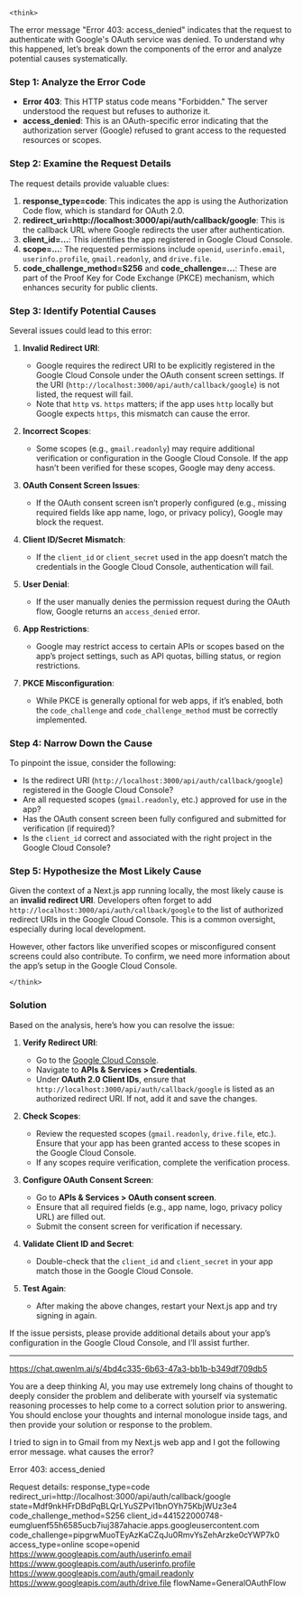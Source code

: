 ```
<think>
```
The error message "Error 403: access_denied" indicates that the request to authenticate with Google's OAuth service was denied. To understand why this happened, let’s break down the components of the error and analyze potential causes systematically.

### Step 1: Analyze the Error Code
- **Error 403**: This HTTP status code means "Forbidden." The server understood the request but refuses to authorize it.
- **access_denied**: This is an OAuth-specific error indicating that the authorization server (Google) refused to grant access to the requested resources or scopes.

### Step 2: Examine the Request Details
The request details provide valuable clues:
1. **response_type=code**: This indicates the app is using the Authorization Code flow, which is standard for OAuth 2.0.
2. **redirect_uri=http://localhost:3000/api/auth/callback/google**: This is the callback URL where Google redirects the user after authentication.
3. **client_id=...**: This identifies the app registered in Google Cloud Console.
4. **scope=...**: The requested permissions include `openid`, `userinfo.email`, `userinfo.profile`, `gmail.readonly`, and `drive.file`.
5. **code_challenge_method=S256** and **code_challenge=...**: These are part of the Proof Key for Code Exchange (PKCE) mechanism, which enhances security for public clients.

### Step 3: Identify Potential Causes
Several issues could lead to this error:
1. **Invalid Redirect URI**:
   - Google requires the redirect URI to be explicitly registered in the Google Cloud Console under the OAuth consent screen settings. If the URI (`http://localhost:3000/api/auth/callback/google`) is not listed, the request will fail.
   - Note that `http` vs. `https` matters; if the app uses `http` locally but Google expects `https`, this mismatch can cause the error.

2. **Incorrect Scopes**:
   - Some scopes (e.g., `gmail.readonly`) may require additional verification or configuration in the Google Cloud Console. If the app hasn’t been verified for these scopes, Google may deny access.

3. **OAuth Consent Screen Issues**:
   - If the OAuth consent screen isn’t properly configured (e.g., missing required fields like app name, logo, or privacy policy), Google may block the request.

4. **Client ID/Secret Mismatch**:
   - If the `client_id` or `client_secret` used in the app doesn’t match the credentials in the Google Cloud Console, authentication will fail.

5. **User Denial**:
   - If the user manually denies the permission request during the OAuth flow, Google returns an `access_denied` error.

6. **App Restrictions**:
   - Google may restrict access to certain APIs or scopes based on the app’s project settings, such as API quotas, billing status, or region restrictions.

7. **PKCE Misconfiguration**:
   - While PKCE is generally optional for web apps, if it’s enabled, both the `code_challenge` and `code_challenge_method` must be correctly implemented.

### Step 4: Narrow Down the Cause
To pinpoint the issue, consider the following:
- Is the redirect URI (`http://localhost:3000/api/auth/callback/google`) registered in the Google Cloud Console?
- Are all requested scopes (`gmail.readonly`, etc.) approved for use in the app?
- Has the OAuth consent screen been fully configured and submitted for verification (if required)?
- Is the `client_id` correct and associated with the right project in the Google Cloud Console?

### Step 5: Hypothesize the Most Likely Cause
Given the context of a Next.js app running locally, the most likely cause is an **invalid redirect URI**. Developers often forget to add `http://localhost:3000/api/auth/callback/google` to the list of authorized redirect URIs in the Google Cloud Console. This is a common oversight, especially during local development.

However, other factors like unverified scopes or misconfigured consent screens could also contribute. To confirm, we need more information about the app’s setup in the Google Cloud Console.
```
</think>
```

### Solution
Based on the analysis, here’s how you can resolve the issue:

1. **Verify Redirect URI**:
   - Go to the [Google Cloud Console](https://console.cloud.google.com/).
   - Navigate to **APIs & Services > Credentials**.
   - Under **OAuth 2.0 Client IDs**, ensure that `http://localhost:3000/api/auth/callback/google` is listed as an authorized redirect URI. If not, add it and save the changes.

2. **Check Scopes**:
   - Review the requested scopes (`gmail.readonly`, `drive.file`, etc.). Ensure that your app has been granted access to these scopes in the Google Cloud Console.
   - If any scopes require verification, complete the verification process.

3. **Configure OAuth Consent Screen**:
   - Go to **APIs & Services > OAuth consent screen**.
   - Ensure that all required fields (e.g., app name, logo, privacy policy URL) are filled out.
   - Submit the consent screen for verification if necessary.

4. **Validate Client ID and Secret**:
   - Double-check that the `client_id` and `client_secret` in your app match those in the Google Cloud Console.

5. **Test Again**:
   - After making the above changes, restart your Next.js app and try signing in again.

If the issue persists, please provide additional details about your app’s configuration in the Google Cloud Console, and I’ll assist further.

---

https://chat.qwenlm.ai/s/4bd4c335-6b63-47a3-bb1b-b349df709db5

You are a deep thinking AI, you may use extremely long chains of thought to deeply consider the problem and deliberate with yourself via systematic reasoning processes to help come to a correct solution prior to answering. You should enclose your thoughts and internal monologue inside <think> </think> tags, and then provide your solution or response to the problem.



I tried to sign in to Gmail from my Next.js web app and I got the following error message. what causes the error?



Error 403: access_denied

Request details: response_type=code redirect_uri=http://localhost:3000/api/auth/callback/google state=Mdf9nkHFrDBdPqBLQrLYuSZPvI1bnOYh75KbjWUz3e4 code_challenge_method=S256 client_id=441522000748-eumgluenf55h6585ucb7iuj387ahacie.apps.googleusercontent.com code_challenge=pipgrwMuoTEyAzKaCZqJu0RmvYsZehArzke0cYWP7k0 access_type=online scope=openid https://www.googleapis.com/auth/userinfo.email https://www.googleapis.com/auth/userinfo.profile https://www.googleapis.com/auth/gmail.readonly https://www.googleapis.com/auth/drive.file flowName=GeneralOAuthFlow
